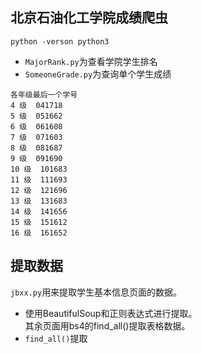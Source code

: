 ## 北京石油化工学院成绩爬虫   
`python -verson python3  `
- `MajorRank.py`为查看学院学生排名
- `SomeoneGrade.py`为查询单个学生成绩  
```
各年级最后一个学号
4 级  041718  
5 级  051662  
6 级  061608  
7 级  071603  
8 级  081687  
9 级  091690  
10 级  101683 
11 级  111693 
12 级  121696  
13 级  131683  
14 级  141656  
15 级  151612  
16 级  161652  
```
## 提取数据
`jbxx.py`用来提取学生基本信息页面的数据。  
- 使用BeautifulSoup和正则表达式进行提取。  
其余页面用bs4的find_all()提取表格数据。  
- `find_all()`提取  